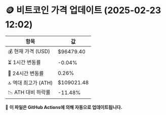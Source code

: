 # 🪙 비트코인 가격 업데이트 (2025-02-23 12:02)

| 항목                | 값 |
|--------------------|----------------|
| 💰 현재 가격 (USD) | $96479.40 |
| ⏳ 1시간 변동률    | -0.04% |
| 📆 24시간 변동률   | 0.26% |
| 🔝 역대 최고가 (ATH) | $109021.48 |
| 📉 ATH 대비 하락률 | -11.48% |

🔄 **이 파일은 GitHub Actions에 의해 자동으로 업데이트됩니다.**
